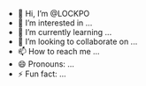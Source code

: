 - 👋 Hi, I’m @LOCKPO
- 👀 I’m interested in ...
- 🌱 I’m currently learning ...
- 💞️ I’m looking to collaborate on ...
- 📫 How to reach me ...
- 😄 Pronouns: ...
- ⚡ Fun fact: ...

<!---
LOCKPO/LOCKPO is a ✨ special ✨ repository because its `README.md` (this file) appears on your GitHub profile.
You can click the Preview link to take a look at your changes.
--->
